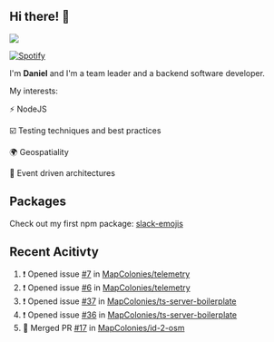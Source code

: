 ## Hi there! 👋

<p>
  <img src="https://github-readme-stats.vercel.app/api?username=syncush&theme=tokyonight">
</p>

[![Spotify](https://novatorem-rust.vercel.app/api/spotify)](https://open.spotify.com/user/syncush)

I'm **Daniel** and I'm a team leader and a backend software developer.

My interests:

⚡ NodeJS

☑️ Testing techniques and best practices

🌍 Geospatiality

🧠 Event driven architectures

## Packages
Check out my first npm package: [slack-emojis](https://www.npmjs.com/package/slack-emojis)

## Recent Acitivty
<!--START_SECTION:activity-->
1. ❗️ Opened issue [#7](https://github.com/MapColonies/telemetry/issues/7) in [MapColonies/telemetry](https://github.com/MapColonies/telemetry)
2. ❗️ Opened issue [#6](https://github.com/MapColonies/telemetry/issues/6) in [MapColonies/telemetry](https://github.com/MapColonies/telemetry)
3. ❗️ Opened issue [#37](https://github.com/MapColonies/ts-server-boilerplate/issues/37) in [MapColonies/ts-server-boilerplate](https://github.com/MapColonies/ts-server-boilerplate)
4. ❗️ Opened issue [#36](https://github.com/MapColonies/ts-server-boilerplate/issues/36) in [MapColonies/ts-server-boilerplate](https://github.com/MapColonies/ts-server-boilerplate)
5. 🎉 Merged PR [#17](https://github.com/MapColonies/id-2-osm/pull/17) in [MapColonies/id-2-osm](https://github.com/MapColonies/id-2-osm)
<!--END_SECTION:activity-->
